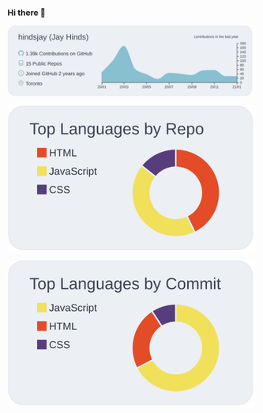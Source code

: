 ### Hi there 👋

<!--
**hindsjay/hindsjay** is a ✨ _special_ ✨ repository because its `README.md` (this file) appears on your GitHub profile.

Here are some ideas to get you started:

- 🔭 I’m currently working on ...
- 🌱 I’m currently learning ...
- 👯 I’m looking to collaborate on ...
- 🤔 I’m looking for help with ...
- 💬 Ask me about ...
- 📫 How to reach me: ...
- 😄 Pronouns: ...
- ⚡ Fun fact: ...
-->

[![](https://raw.githubusercontent.com/hindsjay/hindsjay/main/profile-summary-card-output/nord_bright/0-profile-details.svg)](https://github.com/vn7n24fzkq/github-profile-summary-cards)

[![](https://raw.githubusercontent.com/hindsjay/hindsjay/main/profile-summary-card-output/nord_bright/1-repos-per-language.svg)](https://github.com/vn7n24fzkq/github-profile-summary-cards)

[![](https://raw.githubusercontent.com/hindsjay/hindsjay/main/profile-summary-card-output/nord_bright/2-most-commit-language.svg)](https://github.com/vn7n24fzkq/github-profile-summary-cards)

